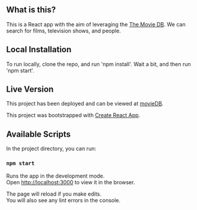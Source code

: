 ## What is this?

This is a React app with the aim of leveraging the [The Movie DB](https://www.themoviedb.org/). We can search for films, television shows, and people. 

## Local Installation

To run locally, clone the repo, and run 'npm install'. Wait a bit, and then run 'npm start'.

## Live Version

This project has been deployed and can be viewed at [movieDB](https://cjbutton.github.io/movieDB/).

This project was bootstrapped with [Create React App](https://github.com/facebook/create-react-app).

## Available Scripts

In the project directory, you can run:

### `npm start`

Runs the app in the development mode.<br>
Open [http://localhost:3000](http://localhost:3000) to view it in the browser.

The page will reload if you make edits.<br>
You will also see any lint errors in the console.